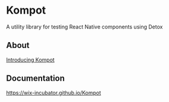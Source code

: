 # Kompot
A utility library for testing React Native components using Detox

## About
[Introducing Kompot](https://medium.com/@niryo/introducing-kompot-b2946243d322)

## Documentation
https://wix-incubator.github.io/Kompot
